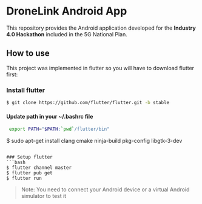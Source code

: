 # DroneLink Android App
This repository provides the Android application developed for the **Industry 4.0 Hackathon** included in the 5G National Plan. 


## How to use
This project was implemented in flutter so you will have to download flutter first:
### Install flutter
```bash
$ git clone https://github.com/flutter/flutter.git -b stable
```
#### Update path in your ~/.bashrc file
```bash
 export PATH="$PATH:`pwd`/flutter/bin"
```
$ sudo apt-get install clang cmake ninja-build pkg-config libgtk-3-dev
```

### Setup flutter 
```bash
$ flutter channel master
$ flutter pub get
$ flutter run 
```
>Note: You need to connect your Android device or a virtual Android simulator to test it
